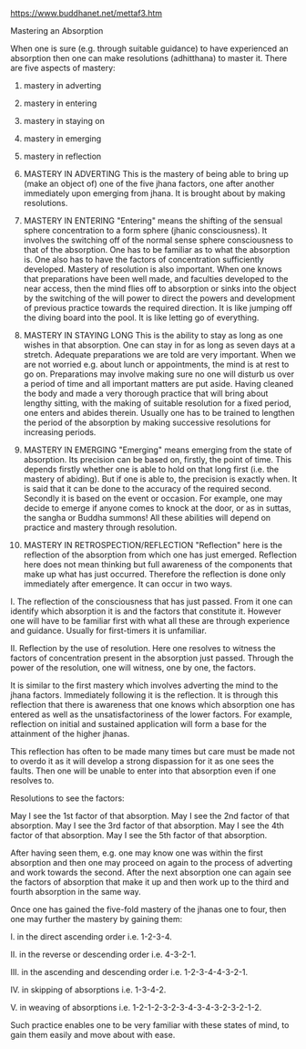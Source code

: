 


https://www.buddhanet.net/mettaf3.htm



Mastering an Absorption

When one is sure (e.g. through suitable guidance) to have experienced an absorption then one can make resolutions (adhitthana) to master it. There are five aspects of mastery:

1. mastery in adverting
2. mastery in entering
3. mastery in staying on
4. mastery in emerging
5. mastery in reflection

6. MASTERY IN ADVERTING
This is the mastery of being able to bring up (make an object of) one of the five jhana factors, one after another immediately upon emerging from jhana. It is brought about by making resolutions.

2. MASTERY IN ENTERING
"Entering" means the shifting of the sensual sphere concentration to a form sphere (jhanic consciousness). It involves the switching off of the normal sense sphere consciousness to that of the absorption. One has to be familiar as to what the absorption is. One also has to have the factors of concentration sufficiently developed. Mastery of resolution is also important. When one knows that preparations have been well made, and faculties developed to the near access, then the mind flies off to absorption or sinks into the object by the switching of the will power to direct the powers and development of previous practice towards the required direction. It is like jumping off the diving board into the pool. It is like letting go of everything.

3. MASTERY IN STAYING LONG
This is the ability to stay as long as one wishes in that absorption. One can stay in for as long as seven days at a stretch. Adequate preparations we are told are very important. When we are not worried e.g. about lunch or appointments, the mind is at rest to go on. Preparations may involve making sure no one will disturb us over a period of time and all important matters are put aside. Having cleaned the body and made a very thorough practice that will bring about lengthy sitting, with the making of suitable resolution for a fixed period, one enters and abides therein. Usually one has to be trained to lengthen the period of the absorption by making successive resolutions for increasing periods.

4. MASTERY IN EMERGING
"Emerging" means emerging from the state of absorption. Its precision can be based on, firstly, the point of time. This depends firstly whether one is able to hold on that long first (i.e. the mastery of abiding). But if one is able to, the precision is exactly when. It is said that it can be done to the accuracy of the required second. Secondly it is based on the event or occasion. For example, one may decide to emerge if anyone comes to knock at the door, or as in suttas, the sangha or Buddha summons! All these abilities will depend on practice and mastery through resolution.

5. MASTERY IN RETROSPECTION/REFLECTION
"Reflection" here is the reflection of the absorption from which one has just emerged. Reflection here does not mean thinking but full awareness of the components that make up what has just occurred. Therefore the reflection is done only immediately after emergence. It can occur in two ways.

I. The reflection of the consciousness that has just passed. From it one can identify which absorption it is and the factors that constitute it. However one will have to be familiar first with what all these are through experience and guidance. Usually for first-timers it is unfamiliar.

II. Reflection by the use of resolution. Here one resolves to witness the factors of concentration present in the absorption just passed. Through the power of the resolution, one will witness, one by one, the factors.

It is similar to the first mastery which involves adverting the mind to the jhana factors. Immediately following it is the reflection. It is through this reflection that there is awareness that one knows which absorption one has entered as well as the unsatisfactoriness of the lower factors. For example, reflection on initial and sustained application will form a base for the attainment of the higher jhanas.

This reflection has often to be made many times but care must be made not to overdo it as it will develop a strong dispassion for it as one sees the faults. Then one will be unable to enter into that absorption even if one resolves to.

Resolutions to see the factors:

May I see the 1st factor of that absorption.
May I see the 2nd factor of that absorption.
May I see the 3rd factor of that absorption.
May I see the 4th factor of that absorption.
May I see the 5th factor of that absorption.

After having seen them, e.g. one may know one was within the first absorption and then one may proceed on again to the process of adverting and work towards the second. After the next absorption one can again see the factors of absorption that make it up and then work up to the third and fourth absorption in the same way.

Once one has gained the five-fold mastery of the jhanas one to four, then one may further the mastery by gaining them:

I. in the direct ascending order i.e.
1-2-3-4.

II. in the reverse or descending order i.e.
4-3-2-1.

III. in the ascending and descending order i.e.
1-2-3-4-4-3-2-1.

IV. in skipping of absorptions i.e.
1-3-4-2.

V. in weaving of absorptions i.e.
1-2-1-2-3-2-3-4-3-4-3-2-3-2-1-2.

Such practice enables one to be very familiar with these states of mind, to gain them easily and move about with ease.
